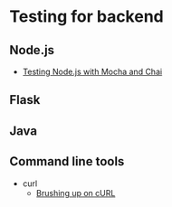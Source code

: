 

# Testing for backend

## Node.js

  * [Testing Node.js with Mocha and Chai](https://mherman.org/blog/testing-node-js-with-mocha-and-chai/)

## Flask

## Java

## Command line tools

  * curl
    * [Brushing up on cURL](http://blog.likewise.org/2011/08/brushing-up-on-curl/)
